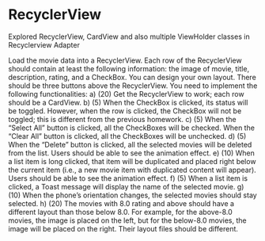 # RecyclerView
Explored RecyclerView, CardView and also multiple ViewHolder classes in Recyclerview Adapter

Load the movie data into a RecyclerView. Each row of the RecyclerView should contain at least the following information: the image of movie, title, description, rating, and a CheckBox. You can design your own layout. There should be three buttons above the RecyclerView. You need to implement the following functionalities:
a) (20) Get the RecyclerView to work; each row should be a CardView.
b) (5) When the CheckBox is clicked, its status will be toggled. However, when the row is clicked, the CheckBox will not be toggled; this is different from the previous homework.
c) (5) When the “Select All” button is clicked, all the CheckBoxes will be checked. When the “Clear All” button is clicked, all the CheckBoxes will be unchecked.
d) (5) When the “Delete” button is clicked, all the selected movies will be deleted from the list. Users should be able to see the animation effect.
e) (10) When a list item is long clicked, that item will be duplicated and placed right below the current item (i.e., a new movie item with duplicated content will appear). Users should be able to see the animation effect.
f) (5) When a list item is clicked, a Toast message will display the name of the selected movie.
g) (10) When the phone’s orientation changes, the selected movies should stay selected.
h) (20) The movies with 8.0 rating and above should have a different layout than those below 8.0. For example, for the above-8.0 movies, the image is placed on the left, but for the below-8.0 movies, the image will be placed on the right. Their layout files should be different.
